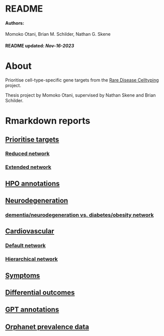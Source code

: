 README
================
<h4>  
Authors:  
</h4>  
Momoko Otani, Brian M. Schilder, Nathan G. Skene
<h4>  
README updated: <i>Nov-16-2023</i>  
</h4>

# About

Prioritise cell-type-specific gene targets from the [Rare Disease
Celltyping](https://neurogenomics.github.io/rare_disease_celltyping_apps/home/)
project.

Thesis project by Momoko Otani, supervised by Nathan Skene and Brian
Schilder.

# Rmarkdown reports

## [Prioritise targets](https://neurogenomics.github.io/RareDiseasePrioritisation/reports/prioritise_targets)

### [Reduced network](https://neurogenomics.github.io/RareDiseasePrioritisation/networks/top_targets_network.html)

### [Extended network](https://neurogenomics.github.io/RareDiseasePrioritisation/networks/all_targets_network.html)

## [HPO annotations](https://neurogenomics.github.io/RareDiseasePrioritisation/reports/HPO_annotations)

## [Neurodegeneration](https://neurogenomics.github.io/RareDiseasePrioritisation/reports/neurodegeneration)

### [dementia/neurodegeneration vs. diabetes/obesity network](https://neurogenomics.github.io/RareDiseasePrioritisation/networks/dementia_diabetes_network.html)

## [Cardiovascular](https://neurogenomics.github.io/RareDiseasePrioritisation/reports/cardiovascular.html)

### [Default network](https://neurogenomics.github.io/RareDiseasePrioritisation/networks/cardiovascular_network.html)

### [Hierarchical network](https://neurogenomics.github.io/RareDiseasePrioritisation/networks/cardiovascular_hierarchical_network.html)

## [Symptoms](https://neurogenomics.github.io/RareDiseasePrioritisation/reports/symptoms)

## [Differential outcomes](https://neurogenomics.github.io/RareDiseasePrioritisation/reports/differential_outcomes)

## [GPT annotations](https://neurogenomics.github.io/RareDiseasePrioritisation/reports/gpt_annotations)

## [Orphanet prevalence data](https://neurogenomics.github.io/RareDiseasePrioritisation/reports/orphanet_prevalence)
